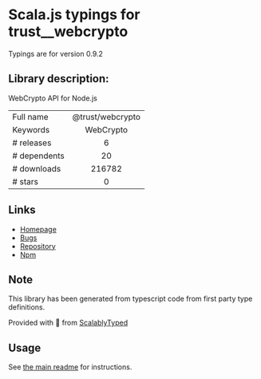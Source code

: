 
# Scala.js typings for trust__webcrypto

Typings are for version 0.9.2

## Library description:
WebCrypto API for Node.js

|                    |                 |
| ------------------ | :-------------: |
| Full name          | @trust/webcrypto |
| Keywords           | WebCrypto |
| # releases         | 6 |
| # dependents       | 20 |
| # downloads        | 216782 |
| # stars            | 0 |

## Links
- [Homepage](https://github.com/anvilresearch/webcrypto#README)
- [Bugs](https://github.com/anvilresearch/webcrypto/issues)
- [Repository](https://github.com/anvilresearch/webcrypto)
- [Npm](https://www.npmjs.com/package/%40trust%2Fwebcrypto)
    


## Note
This library has been generated from typescript code from first party type definitions.

Provided with :purple_heart: from [ScalablyTyped](https://github.com/oyvindberg/ScalablyTyped)

## Usage
See [the main readme](../../readme.md) for instructions.


